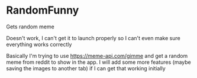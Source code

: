 # RandomFunny
Gets random meme

Doesn't work, I can't get it to launch properly so I can't even make sure everything works correctly

Basically I'm trying to use https://meme-api.com/gimme
and get a random meme from reddit to show in the app. I will add some more features (maybe saving the images to another tab) if I can get that working initially

